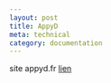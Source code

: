 ```yaml
---
layout: post
title: AppyD
meta: technical
category: documentation
---
```

site appyd.fr
[lien](</symbaroum/sandro.md>)